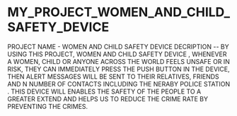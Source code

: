 # MY_PROJECT_WOMEN_AND_CHILD_SAFETY_DEVICE
PROJECT NAME - WOMEN AND CHILD SAFETY DEVICE
     DECRIPTION -- BY USING THIS PROJECT, WOMEN AND CHILD SAFETY DEVICE , WHENEVER A WOMEN, CHILD OR ANYONE ACROSS THE WORLD FEELS UNSAFE OR IN RISK, THEY CAN IMMEDIATELY PRESS THE PUSH BUTTON IN THE DEVICE, THEN ALERT MESSAGES WILL BE SENT TO THEIR RELATIVES, FRIENDS AND N NUMBER OF CONTACTS INCLUDING THE NERABY POLICE STATION . THIS DEVICE WILL ENABLES THE SAFETY OF THE PEOPLE TO A GREATER EXTEND AND HELPS US TO REDUCE THE CRIME RATE BY PREVENTING THE CRIMES.
